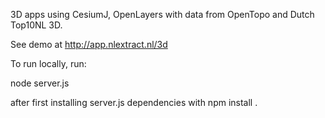 3D apps using CesiumJ, OpenLayers with data from OpenTopo and Dutch Top10NL 3D.

See demo at http://app.nlextract.nl/3d

To run locally, run:

   node server.js


after first installing server.js dependencies with npm install <deps>.
